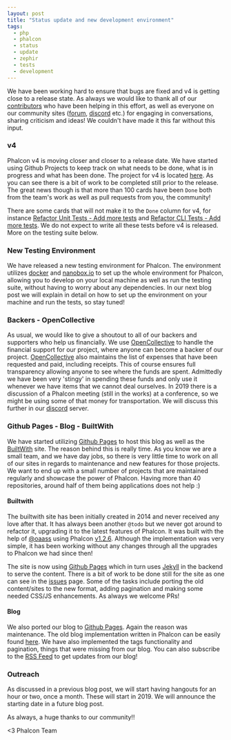 ```yaml
---
layout: post
title: "Status update and new development environment"
tags: 
  - php
  - phalcon
  - status
  - update
  - zephir
  - tests
  - development
---
```


We have been working hard to ensure that bugs are fixed and v4 is getting close to a release state. As always we would like to thank all of our [contributors](https://github.com/phalcon/cphalcon/graphs/contributors) who have been helping in this effort, as well as everyone on our community sites ([forum](https://phalcon.link/forum), [discord](https://phalcon.link/discord) etc.) for engaging in conversations, sharing criticism and ideas! We couldn't have made it this far without this input.
<!--more-->
### v4
Phalcon v4 is moving closer and closer to a release date. We have started using Github Projects to keep track on what needs to be done, what is in progress and what has been done. The project for v4 is located [here](https://github.com/phalcon/cphalcon/projects/3). As you can see there is a bit of work to be completed still prior to the release. The great news though is that more than 100 cards have been `Done` both from the team's work as well as pull requests from you, the community!

There are some cards that will not make it to the `Done` column for v4, for instance [Refactor Unit Tests - Add more tests](https://github.com/phalcon/cphalcon/issues/13655) and [Refactor CLI Tests - Add more tests](https://github.com/phalcon/cphalcon/issues/13654). We do not expect to write all these tests before v4 is released. More on the testing suite below.

### New Testing Environment
We have released a new testing environment for Phalcon. The environment utilizes [docker](https://www.docker.com) and [nanobox.io](https://nanobox.io) to set up the whole environment for Phalcon, allowing you to develop on your local machine as well as run the testing suite, without having to worry about any dependencies. In our next blog post we will explain in detail on how to set up the environment on your machine and run the tests, so stay tuned!

### Backers - OpenCollective
As usual, we would like to give a shoutout to all of our backers and supporters who help us financially. We use [OpenCollective](https://opencollective.com/phalcon) to handle the financial support for our project, where anyone can become a backer of our project. [OpenCollective](https://opencollective.com/phalcon) also maintains the list of expenses that have been requested and paid, including receipts. This of course ensures full transparency allowing anyone to see where the funds are spent. Admittedly we have been very 'stingy' in spending these funds and only use it whenever we have items that we cannot deal ourselves. In 2019 there is a discussion of a Phalcon meeting (still in the works) at a conference, so we might be using some of that money for transportation. We will discuss this further in our [discord](https://phalcon.link/discord) server.

### Github Pages - Blog - BuiltWith
We have started utilizing [Github Pages](https://pages.github.com) to host this blog as well as the [BuiltWith](https://builtwith.phalconphp.com) site. The reason behind this is really time. As you know we are a small team, and we have day jobs, so there is very little time to work on all of our sites in regards to maintenance and new features for those projects. We want to end up with a small number of projects that are maintained regularly and showcase the power of Phalcon.  Having more than 40 repositories, around half of them being applications does not help :)

#### Builtwith
The builtwith site has been initially created in 2014 and never received any love after that. It has always been another `@todo` but we never got around to refactor it, upgrading it to the latest features of Phalcon. It was built with the help of [@oaass](https://github.com/oaass) using Phalcon [v1.2.6](https://github.com/phalcon/cphalcon/releases/tag/phalcon-v1.2.6). Although the implementation was very simple, it has been working without any changes through all the upgrades to Phalcon we had since then!

The site is now using [Github Pages](https://pages.github.com) which in turn uses [Jekyll](https://jekyllrb.com/) in the backend to serve the content. There is a bit of work to be done still for the site as one can see in the [issues](https://github.com/phalcon/builtwith/issues) page. Some of the tasks include porting the old content/sites to the new format, adding pagination and making some needed CSS/JS enhancements. As always we welcome PRs!

#### Blog
We also ported our blog to [Github Pages](https://pages.github.com). Again the reason was maintenance. The old blog implementation written in Phalcon can be easily found [here](https://github.com/phalcon/blog/releases/tag/v3.0.4p). We have also implemented the tags functionality and pagination, things that were missing from our blog. You can also subscribe to the [RSS Feed](https://blog.phalconphp.com/feed.xml) to get updates from our blog!

### Outreach
As discussed in a previous blog post, we will start having hangouts for an hour or two, once a month. These will start in 2019. We will announce the starting date in a future blog post.


As always, a huge thanks to our community!!



<3 Phalcon Team
